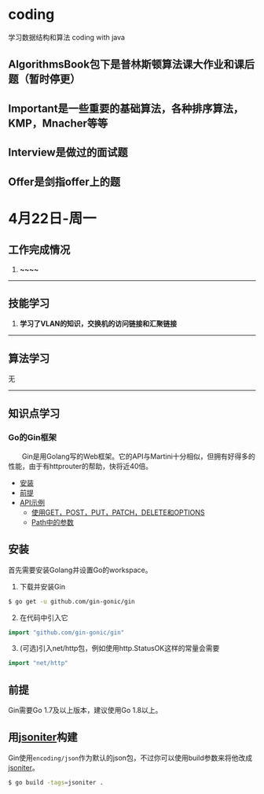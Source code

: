 # coding
学习数据结构和算法
coding with java
## AlgorithmsBook包下是普林斯顿算法课大作业和课后题（暂时停更）
## Important是一些重要的基础算法，各种排序算法，KMP，Mnacher等等
## Interview是做过的面试题
## Offer是剑指offer上的题

# 4月22日-周一
## 工作完成情况
1. **~~~~**

---
## 技能学习
1. **学习了VLAN的知识，交换机的访问链接和汇聚链接**

---
## 算法学习
无

---

## 知识点学习
### Go的Gin框架
&emsp;&emsp;Gin是用Golang写的Web框架。它的API与Martini十分相似，但拥有好得多的性能，由于有httprouter的帮助，快将近40倍。
- [安装](#install)
- [前提](#前提)
- [API示例](#API示例)  
    - [使用GET，POST，PUT，PATCH，DELETE和OPTIONS](#使用GET，POST，PUT，PATCH，DELETE和OPTIONS)
    - [Path中的参数](#Path中的参数)

<a name="install"></a>  
## 安装
首先需要安装Golang并设置Go的workspace。
1. 下载并安装Gin
```sh
$ go get -u github.com/gin-gonic/gin
```
2. 在代码中引入它
```go
import "github.com/gin-gonic/gin"
```
3. (可选)引入net/http包，例如使用http.StatusOK这样的常量会需要
```go
import "net/http"
```

## 前提
Gin需要Go 1.7及以上版本，建议使用Go 1.8以上。

## 用[jsoniter](https://github.com/json-iterator/go)构建
Gin使用`encoding/json`作为默认的json包，不过你可以使用build参数来将他改成[jsoniter](https://github.com/json-iterator/go)。
```sh
$ go build -tags=jsoniter .
```
